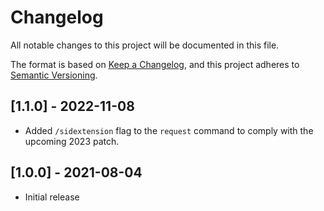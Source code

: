# Changelog
All notable changes to this project will be documented in this file.

The format is based on [Keep a Changelog](https://keepachangelog.com/en/1.0.0/),
and this project adheres to [Semantic Versioning](https://semver.org/spec/v2.0.0.html).


## [1.1.0] - 2022-11-08

* Added `/sidextension` flag to the `request` command to comply with the upcoming 2023 patch.

## [1.0.0] - 2021-08-04

* Initial release